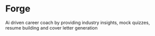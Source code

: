 # Forge
Ai driven career coach by providing industry insights, mock quizzes, resume building and cover letter generation 
